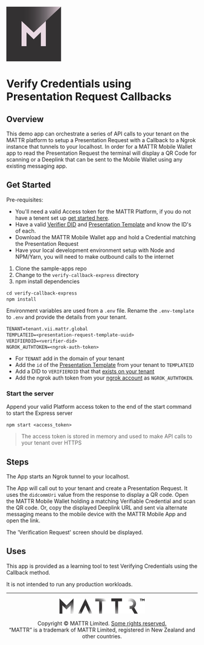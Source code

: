 [![MATTR](../docs/assets/mattr-logo-square.svg)](https://github.com/mattrglobal)

# Verify Credentials using Presentation Request Callbacks

## Overview
This demo app can orchestrate a series of API calls to your tenant on the MATTR platform to setup a Presentation Request with a Callback to a Ngrok instance that tunnels to your localhost.
In order for a MATTR Mobile Wallet app to read the Presentation Request the terminal will display a QR Code for scanning or a Deeplink that can be sent to the Mobile Wallet using any existing messaging app.

## Get Started

Pre-requisites:

* You'll need a valid Access token for the MATTR Platform, if you do not have a tenent set up [get started here](https://mattr.global/get-started).
* Have a valid [Verifier DID](https://learn.mattr.global/api-ref#operation/retrieveListOfDids) and [Presentation  Template](https://learn.mattr.global/api-ref#operation/createPresTemplate) and know the ID's of each.
* Download the MATTR Mobile Wallet app and hold a Credential matching the Presentation Request 
* Have your local development environment setup with Node and NPM/Yarn, you will need to make outbound calls to the internet

1. Clone the sample-apps repo
2. Change to the `verify-callback-express` directory
3. npm install dependencies


```
cd verify-callback-express
npm install
```

Environment variables are used from a `.env` file. 
Rename the `.env-template` to `.env` and provide the details from your tenant.
```
TENANT=tenant.vii.mattr.global
TEMPLATEID=<presentation-request-template-uuid>
VERIFIERDID=<verifier-did>
NGROK_AUTHTOKEN=<ngrok-auth-token>
```
* For `TENANT` add in the domain of your tenant
* Add the `id` of the [Presentation Template](https://learn.mattr.global/api-ref#operation/createPresTemplate) from your tenant to `TEMPLATEID`
* Add a DID to `VERIFIERDID` that that [exists on your tenant](https://learn.mattr.global/api-ref#operation/retrieveListOfDids)
* Add the ngrok auth token from your [ngrok account](https://dashboard.ngrok.com/login) as `NGROK_AUTHTOKEN`.

### Start the server
Append your valid Platform access token to the end of the start command to start the Express server
```
npm start <access_token>
```

> The access token is stored in memory and used to make API calls to your tenant over HTTPS

## Steps
The App starts an Ngrok tunnel to your localhost.

The App will call out to your tenant and create a Presentation Request.
It uses the `didcommUri` value from the response to display a QR code.
Open the MATTR Mobile Wallet holding a matching Verifiable Credential and scan the QR code.
Or, copy the displayed Deeplink URL and sent via alternate messaging means to the mobile device with the MATTR Mobile App and open the link.

The 'Verification Request' screen should be displayed.

## Uses
This app is provided as a learning tool to test Verifying Credentials using the Callback method.

It is not intended to run any production workloads.

---

<p align="center"><a href="https://mattr.global" target="_blank"><img height="40px" src ="../docs/assets/mattr-logo-tm.svg"></a></p><p align="center">Copyright © MATTR Limited. <a href="../LICENSE">Some rights reserved.</a><br/>“MATTR” is a trademark of MATTR Limited, registered in New Zealand and other countries.</p>
